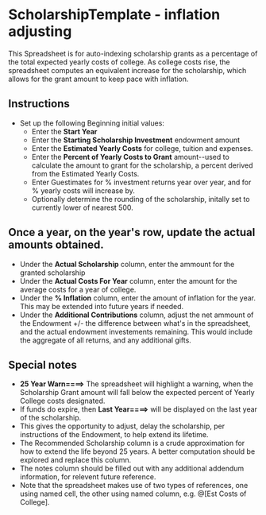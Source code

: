 # ScholarshipTemplate - inflation adjusting
This Spreadsheet is for auto-indexing scholarship grants as a percentage of the total expected yearly costs of college.
As college costs rise, the spreadsheet computes an equivalent increase for the scholarship, which allows for the grant amount to keep pace with inflation.
## Instructions
* Set up the following Beginning initial values:
  * Enter the <B>Start Year</B>
  * Enter the <B>Starting Scholarship Investment</B> endowment amount
  * Enter the <B>Estimated Yearly Costs</B> for college, tuition and expenses.
  * Enter the <B>Percent of Yearly Costs to Grant</B> amount--used to calculate the amount to grant for the scholarship, a percent derived from the Estimated Yearly Costs.
  * Enter Guestimates for % investment returns year over year, and for % yearly costs will increase by.
  * Optionally determine the rounding of the scholarship, initally set to currently lower of nearest 500.

## Once a year, on the year's row, update the actual amounts obtained.
* Under the <B>Actual Scholarship</B> column, enter the ammount for the granted scholarship
* Under the <B>Actual Costs For Year</B> column, enter the amount for the average costs for a year of college.
* Under the <B>% Inflation</B> column, enter the amount of inflation for the year. This may be extended into future years if needed.
* Under the <B>Additional Contributions</B> column, adjust the net ammount of the Endowment +/- the difference between what's in the spreadsheet, and the actual endowment investements remaining. This would include the aggregate of all returns, and any additional gifts.

## Special notes
* <B>25 Year Warn====></B> The spreadsheet will highlight a warning, when the Scholarship Grant amount will fall below the expected percent of Yearly College costs designated.
* If funds do expire, then <B>Last Year====></B> will be displayed on the last year of the scholarship.
* This gives the opportunity to adjust, delay the scholarship, per instructions of the Endowment, to help extend its lifetime.
* The Recommended Scholarship column is a crude approximation for how to extend the life beyond 25 years. A better computation should be explored and replace this column.
* The notes column should be filled out with any additional addendum information, for relevent future reference.
* Note that the spreadsheet makes use of two types of references, one using named cell, the other using named column, e.g. @[Est Costs of College].
